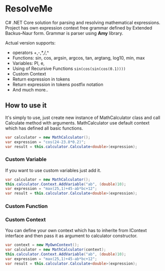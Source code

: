 # ResolveMe

C# .NET Core solution for parsing and resolving mathematical expressions. Project has own expression context free grammar defined by Extended Backus–Naur form. Grammar is parser using **Amy** library.

Actual version supports:

* operators +,-,*,/,^
* Functions: sin, cos, argsin, argcos, tan, argtang, log10, min, max
* Variables: PI, e,
* Using of Recursive Functions `sin(cos(sin(cos(0.1))))`
* Custom Context
* Return expression in tokens
* Return expression in tokens postfix notation
* And much more..

## How to use it
It's simply to use, just create new instance of MathCalculator class and call Calculate method with arguments. MathCalculator use default context which has defined all basic functions.

```C#
var calculator = new MathCalculator();
var expression = "cos(24-23.8*0.2)";
var result = this.calculator.Calculate<double>(expression);
```

### Custom Variable
If you want to use custom variables just add it.
```C#
var calculator = new MathCalculator();
this.calculator.Context.AddVariable("ab", (double)10);
var expression = "max(25,1)+45-ab*bc+12";
var result = this.calculator.Calculate<double>(expression);
```

### Custom Function


### Custom Context
You can define your own context which has to inherite from IContext interface and then pass it as argument to calculator constructor.
```C#
var context = new MyOwnContext();
var calculator = new MathCalculator(context);
this.calculator.Context.AddVariable("ab", (double)10);
var expression = "max(25,1)+45-ab*bc+12";
var result = this.calculator.Calculate<double>(expression);
```

